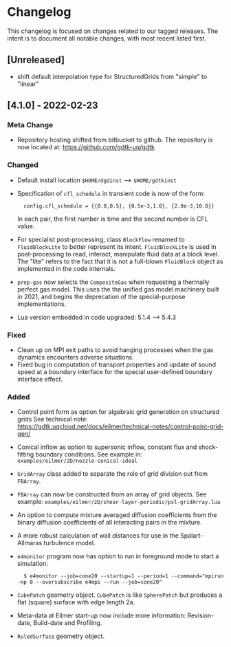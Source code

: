 # Changelog

This changelog is focused on changes related to our tagged releases.
The intent is to document all notable changes, with most recent listed first.

## [Unreleased]

- shift default interpolation type for StructuredGrids from "simple" to "linear"

## [4.1.0] - 2022-02-23
### Meta Change
- Repository hosting shifted from bitbucket to github.
  The repository is now located at: <https://github.com/gdtk-uq/gdtk>
  
### Changed
- Default install location `$HOME/dgdinst` --> `$HOME/gdtkinst`
- Specification of `cfl_schedule` in transient code is now of the form:

        config.cfl_schedule = {{0.0,0.5}, {0.5e-3,1.0}, {2.0e-3,10.0}}
	
  In each pair, the first number is time and the second number is CFL value.
- For specialist post-processing, class `BlockFlow` renamed to `FluidBlockLite`
  to better represent its intent. `FluidBlockLite` is used in post-processing
  to read, interact, manipulate fluid data at a block level.
  The "lite" refers to the fact that it is not a full-blown `FluidBlock` object
  as implemented in the code internals.
- `prep-gas` now selects the `CompositeGas` when requesting a thermally perfect gas model.
  This uses the the unified gas model machinery built in 2021, and begins the
  deprecation of the special-purpose implementations.
- Lua version embedded in code upgraded: 5.1.4 --> 5.4.3

### Fixed
- Clean up on MPI exit paths to avoid hanging processes when the gas
dynamics encounters adverse situations.
- Fixed bug in computation of transport properties and update of sound speed
  at a boundary interface for the special user-defined boundary interface effect.

### Added
- Control point form as option for algebraic grid generation on structured grids
  See technical note: <https://gdtk.uqcloud.net/docs/eilmer/technical-notes/control-point-grid-gen/>
- Conical inflow as option to supersonic inflow, constant flux and shock-fitting boundary conditions.
  See example in: `examples/eilmer/2D/nozzle-conical-ideal`
- `GridArray` class added to separate the role of grid division out from `FBArray`.
- `FBArray` can now be constructed from an array of grid objects.
  See example: `examples/eilmer/2D/shear-layer-periodic/psl-gridArray.lua`
- An option to compute mixture averaged diffusion coefficients from the binary
  diffusion coefficients of all interacting pairs in the mixture.
- A more robust calculation of wall distances for use in the Spalart-Allmaras turbulence model.
- `e4monitor` program now has option to run in foreground mode to start a simulation:

        $ e4monitor --job=cone20 --startup=1 --period=1 --command="mpirun -np 8 --oversubscribe e4mpi --run --job=cone20"

- `CubePatch` geometry object. `CubePatch` is like `SpherePatch` but produces a flat (square) surface with edge length 2a.
- Meta-data at Eilmer start-up now include more information: Revision-date, Build-date and Profiling.
- `RuledSurface` geometry object.


